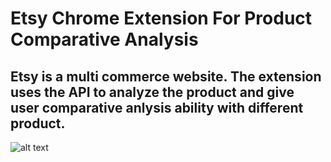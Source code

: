 # Etsy Chrome Extension For Product Comparative Analysis

## Etsy is a multi commerce website. The extension uses the API to analyze the product and give user comparative anlysis ability with different product. 

![alt text](https://ibb.co/5MtTg6R)
